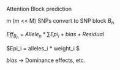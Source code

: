 Attention Block prediction



m (m << M) SNPs convert to SNP block $B_n$ 



$Eff_{B_n}$ = $Allele_n * \sum{Epi_i} + bias + Residual$

$Epi_i = alleles_i * weight_i  $

$bias$ -> Dominance effects, etc.



 

